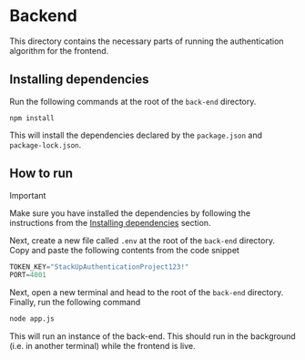 # Backend

This directory contains the necessary parts of running the authentication algorithm for the frontend.

## Installing dependencies

Run the following commands at the root of the `back-end` directory. 

```
npm install
```

This will install the dependencies declared by the `package.json` and `package-lock.json`.

## How to run

> [!IMPORTANT]
> Make sure you have installed the dependencies by following the instructions from the [Installing dependencies](#installing-dependencies) section.

Next, create a new file called `.env` at the root of the `back-end` directory. Copy and paste the following contents from the code
snippet

```js
TOKEN_KEY="StackUpAuthenticationProject123!"
PORT=4001
```

Next, open a new terminal and head to the root of the `back-end` directory. Finally, run the following command

```bash
node app.js
```

This will run an instance of the back-end. This should run in the background (i.e. in another terminal) while
the frontend is live.